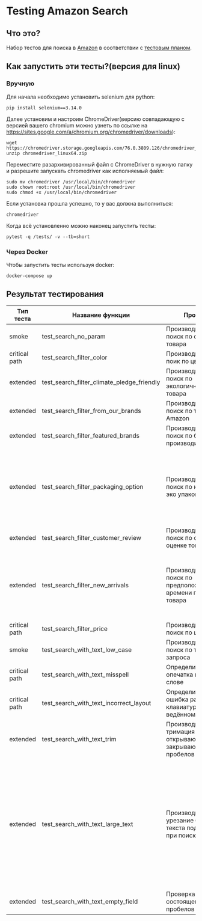 # Testing Amazon Search
## Что это?
Набор тестов для поиска в [Amazon](www.amazon.com) в соответствии с [тестовым планом](https://docs.google.com/document/d/18y8Y3ADwIQt-Hpm5Hypv1R0GF2pyu_Sx/edit?usp=sharing&ouid=104217170957615717630&rtpof=true&sd=true).
## Как запустить эти тесты?(версия для linux)
### Вручную
Для начала необходимо установить selenium для python:
```
pip install selenium==3.14.0
```
Далее установим и настроим ChromeDriver(версию совпадающую с версией вашего chromium можно узнеть по ссылке на  https://sites.google.com/a/chromium.org/chromedriver/downloads):
```
wget https://chromedriver.storage.googleapis.com/76.0.3809.126/chromedriver_linux64.zip
unzip chromedriver_linux64.zip
```
Переместите разархивированный файл с СhromeDriver в нужную папку и разрешите запускать chromedriver как исполняемый файл:
```
sudo mv chromedriver /usr/local/bin/chromedriver
sudo chown root:root /usr/local/bin/chromedriver
sudo chmod +x /usr/local/bin/chromedriver
```
Если установка прошла успешно, то у вас должна выполниться:
```
chromedriver
```
Когда всё установленно можно наконец запустить тесты:
```
pytest -q /tests/ -v --tb=short
```
### Через Docker
Чтобы запустить тесты используя docker:
```
docker-compose up
```

## Результат тестирования
| Тип теста | Название функции | Проверка | Результат |
| ------ | ------ | ------ | ------ |
| smoke | test_search_no_param | Производится ли поиск по отделу товара |✅ Без проблем |
|critical path|test_search_filter_color|Производится ли поик по цвету товара|✅ Без проблем|
|extended|test_search_filter_climate_pledge_friendly|Производится ли поиск по экологичности товара|✅ Без проблем|
|extended|test_search_filter_from_our_brands|Производится ли поиск по товарам Amazon|✅ Без проблем|
|extended|test_search_filter_featured_brands|Производится ли поиск по брэндам производителя|✅ Без проблем|
|extended|test_search_filter_packaging_option|Производится ли поиск по наличию эко упаковки|❌ Поиск производится успешно, однако в некоторых случаях на странице не прогружается таблица с указанием вариативности упаковки|
|extended|test_search_filter_customer_review|Производится ли поиск по средней оценке товара|✅ Без проблем|
|extended|test_search_filter_new_arrivals|Производится ли поиск по предположительному времени прибытия товара|❌ Amazon продвигает стои товары и из-за этого на место выборки попадают товары которых нет в наличаи и неизвестно когда будут|
|critical path|test_search_filter_price|Производится ли поиск по цене товара|✅ Без проблем|
|smoke|test_search_with_text_low_case|Производится ли поиск по тексту запроса|✅ Без проблем|
|critical path|test_search_with_text_misspell|Определится ли опечатка в ведённом слове|✅ Без проблем|
|critical path|test_search_with_text_incorrect_layout|Определится ли ошибка раскладки клавиатуры в ведённом слове|❌ Ошибка раскладки клавиатуры не была определена|
|extended|test_search_with_text_trim|Производится ли тримация открывающих и закрывающих пробелов|✅ Без проблем|
|extended|test_search_with_text_large_text|Производится ли урезание большого текста под границы при поиске|❌ Не смотря на то что в тесте результат оказался успешным, при ручной проверке на тексте превышающем текущий сгенерированный Amazon выдаёт ошибку(произвести автоматическое тестирование с таким большим текстом не представляется возможным)|
|extended|test_search_with_text_empty_field|Проверка поиска состоящего из пробелов|✅ Без проблем|

